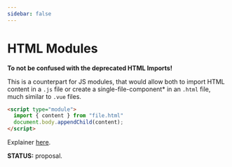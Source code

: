 ```yaml
---
sidebar: false
---
```


# HTML Modules

**To not be confused with the deprecated HTML Imports!**

This is a counterpart for JS modules, that would allow both to import HTML content in a `.js` file or create a single-file-component* in an `.html` file, much similar to `.vue` files.

```html
<script type="module">
  import { content } from "file.html"
  document.body.appendChild(content);
</script>
```

Explainer [here](https://github.com/w3c/webcomponents/blob/gh-pages/proposals/html-modules-explainer.md).

**STATUS:** proposal.
